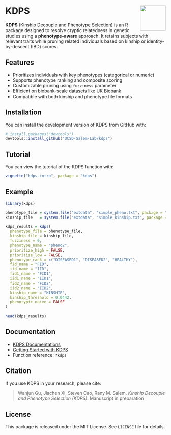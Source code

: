 
# KDPS <img src="man/figures/logo.png" align="right" height="80"/>

**KDPS** (Kinship Decouple and Phenotype Selection) is an R package
designed to resolve cryptic relatedness in genetic studies using a
**phenotype-aware** approach. It retains subjects with relevant traits
while pruning related individuals based on kinship or
identity-by-descent (IBD) scores.

## Features

- Prioritizes individuals with key phenotypes (categorical or numeric)
- Supports phenotype ranking and composite scoring
- Customizable pruning using `fuzziness` parameter
- Efficient on biobank-scale datasets like UK Biobank
- Compatible with both kinship and phenotype file formats

## Installation

You can install the development version of KDPS from GitHub with:

``` r
# install.packages("devtools")
devtools::install_github("UCSD-Salem-Lab/kdps")
```

## Tutorial

You can view the tutorial of the KDPS function with:

``` r
vignette("kdps-intro", package = "kdps")
```

## Example

``` r
library(kdps)

phenotype_file = system.file("extdata", "simple_pheno.txt", package = "kdps")
kinship_file   = system.file("extdata", "simple_kinship.txt", package = "kdps")

kdps_results = kdps(
  phenotype_file = phenotype_file,
  kinship_file = kinship_file,
  fuzziness = 0,
  phenotype_name = "pheno2",
  prioritize_high = FALSE,
  prioritize_low = FALSE,
  phenotype_rank = c("DISEASED1", "DISEASED2", "HEALTHY"),
  fid_name = "FID",
  iid_name = "IID",
  fid1_name = "FID1",
  iid1_name = "IID1",
  fid2_name = "FID2",
  iid2_name = "IID2",
  kinship_name = "KINSHIP",
  kinship_threshold = 0.0442,
  phenotypic_naive = FALSE
)

head(kdps_results)
```

## Documentation

- [KDPS Documentations](https://ucsd-salem-lab.github.io/kdps/)
- [Getting Started with
  KDPS](https://ucsd-salem-lab.github.io/kdps/articles/kdps-intro.html)
- Function reference: `?kdps`

## Citation

If you use KDPS in your research, please cite:

> Wanjun Gu, Jiachen Xi, Steven Cao, Rany M. Salem. *Kinship Decouple
> and Phenotype Selection (KDPS)*. Manuscript in preparation

## License

This package is released under the MIT License. See `LICENSE` file for
details.
